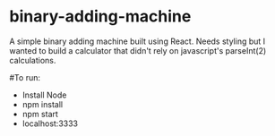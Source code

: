 # binary-adding-machine
A simple binary adding machine built using React.  Needs styling but I wanted to build a calculator that didn't rely on javascript's parseInt(2) calculations.

#To run:
* Install Node
* npm install
* npm start
* localhost:3333
